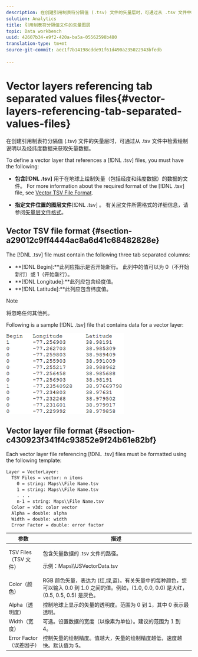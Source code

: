 ```yaml
---
description: 在创建引用制表符分隔值 (.tsv) 文件的矢量层时，可通过从 .tsv 文件中检索绘制说明以及经纬度数据来获取矢量数据。
solution: Analytics
title: 引用制表符分隔值文件的矢量图层
topic: Data workbench
uuid: 42607b34-e9f2-420a-ba5a-05562598b480
translation-type: tm+mt
source-git-commit: aec1f7b14198cdde91f61d490a235022943bfedb

---
```



# Vector layers referencing tab separated values files{#vector-layers-referencing-tab-separated-values-files}

在创建引用制表符分隔值 (.tsv) 文件的矢量层时，可通过从 .tsv 文件中检索绘制说明以及经纬度数据来获取矢量数据。

To define a vector layer that references a [!DNL .tsv] files, you must have the following:

* **包含[!DNL .tsv]** 用于在地球上绘制矢量（包括经度和纬度数据）的数据的文件。 For more information about the required format of the [!DNL .tsv] file, see [Vector TSV File Format](../../../../home/c-geo-oview/c-wk-img-lyrs/c-wk-vctr-lyrs/c-tab-sep-val-files.md#section-a29012c9ff4444ac8a6d41c68482828e).

* **指定文件位置的图层文件**[!DNL .tsv] 。 有关层文件所需格式的详细信息，请参阅[矢量层文件格式](../../../../home/c-geo-oview/c-wk-img-lyrs/c-wk-vctr-lyrs/c-tab-sep-val-files.md#section-c430923f341f4c93852e9f24b61e82bf)。

## Vector TSV file format {#section-a29012c9ff4444ac8a6d41c68482828e}

The [!DNL .tsv] file must contain the following three tab separated columns:

* **[!DNL Begin]:**此列应指示是否开始新行。 此列中的值可以为 0（不开始新行）或 1（开始新行）。
* **[!DNL Longitude]:**此列应包含经度值。
* **[!DNL Latitude]:**此列应包含纬度值。

>[!NOTE]
>
>将忽略任何其他列。

Following is a sample [!DNL .tsv] file that contains data for a vector layer:

![](assets/tsv_vectorlayer.png)

## Vector layer file format {#section-c430923f341f4c93852e9f24b61e82bf}

Each vector layer file referencing [!DNL .tsv] files must be formatted using the following template:

```
Layer = VectorLayer:
  TSV Files = vector: n items
    0 = string: Maps\\File Name.tsv
    1 = string: Maps\\File Name.tsv
    . . .
    n-1 = string: Maps\\File Name.tsv
  Color = v3d: color vector
  Alpha = double: alpha
  Width = double: width
  Error Factor = double: error factor
```

<table id="table_152F73536AB9403AB43854B81D6A9A15"> 
 <thead> 
  <tr> 
   <th colname="col1" class="entry"> 参数 </th> 
   <th colname="col2" class="entry"> 描述 </th> 
  </tr> 
 </thead>
 <tbody> 
  <tr> 
   <td colname="col1"> TSV Files（TSV 文件） </td> 
   <td colname="col2"> <p>包含矢量数据的 <span class="filepath">.tsv</span> 文件的路径。 </p> <p>示例：<span class="filepath">Maps\\USVectorData.tsv</span> </p> </td> 
  </tr> 
  <tr> 
   <td colname="col1"> Color（颜色） </td> 
   <td colname="col2"> RGB 颜色矢量，表达为 (红,绿,蓝)。有关矢量中的每种颜色，您可以输入 0.0 到 1.0 之间的值。例如，(1.0, 0.0, 0.0) 是大红，(0.5, 0.5, 0.5) 是灰色。 </td> 
  </tr> 
  <tr> 
   <td colname="col1"> Alpha（透明度） </td> 
   <td colname="col2"> 控制地球上显示的矢量的透明度。范围为 0 到 1，其中 0 表示最透明。 </td> 
  </tr> 
  <tr> 
   <td colname="col1"> Width（宽度） </td> 
   <td colname="col2"> 可选。设置数据的宽度（以像素为单位）。建议的范围为 1 到 4。 </td> 
  </tr> 
  <tr> 
   <td colname="col1"> Error Factor（误差因子） </td> 
   <td colname="col2"> 控制矢量的绘制精度。值越大，矢量的绘制精度越低，速度越快。默认值为 5。 </td> 
  </tr> 
 </tbody> 
</table>

